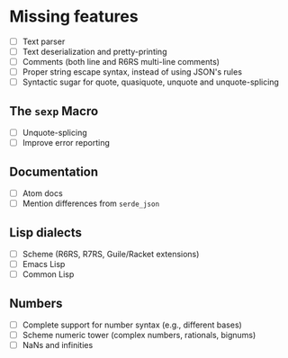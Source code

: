 # Missing features

- [ ] Text parser
- [ ] Text deserialization and pretty-printing
- [ ] Comments (both line and R6RS multi-line comments)
- [ ] Proper string escape syntax, instead of using JSON's rules
- [ ] Syntactic sugar for quote, quasiquote, unquote and unquote-splicing

## The `sexp` Macro

- [ ] Unquote-splicing
- [ ] Improve error reporting

## Documentation

- [ ] Atom docs
- [ ] Mention differences from `serde_json`

## Lisp dialects

- [ ] Scheme (R6RS, R7RS, Guile/Racket extensions)
- [ ] Emacs Lisp
- [ ] Common Lisp

## Numbers

- [ ] Complete support for number syntax (e.g., different bases)
- [ ] Scheme numeric tower (complex numbers, rationals, bignums)
- [ ] NaNs and infinities
